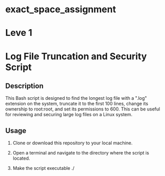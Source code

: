 # exact_space_assignment

# Leve 1
# Log File Truncation and Security Script

## Description

This Bash script is designed to find the longest log file with a ".log" extension on the system, truncate it to the first 100 lines, change its ownership to root:root, and set its permissions to 600. This can be useful for reviewing and securing large log files on a Linux system.

## Usage

1. Clone or download this repository to your local machine.

2. Open a terminal and navigate to the directory where the script is located.

3. Make the script executable
     ./



